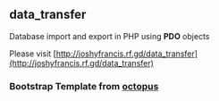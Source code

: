 ## data_transfer
Database import and export in PHP using **PDO** objects

Please visit [http://joshyfrancis.rf.gd/data_transfer](http://joshyfrancis.rf.gd/data_transfer)


### Bootstrap Template from [octopus](https://github.com/puikinsh/octopus)
